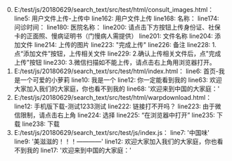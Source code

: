 0. E:/test/js/20180629/search_text/src/test/html/consult_images.html：
line5: 用户文件上传-上传中
line162: 用户文件上传
line168: 名称：
line174: 问诊时间：
line180: 医院名称：
line200: 请点击下方按钮上传身份证、社保卡的正面照、慢病证明书（门慢病人需提供）
line201: 文件名称
line204: 添加文件
line214: 上传的图片
line223: "完成上传"
line226: 备注
line228: 1.点“添加文件”按钮，上传相关文件
line229: 2.确认上传相关文件后，点"完成上传"按钮
line230: 3.微信扫描如不能上传，请点击右上角用浏览器打开。
1. E:/test/js/20180629/search_text/src/test/html/index.html：
line6: 首页-我是一个可爱的小萝莉
line10: 我是一个
line12: 你一定能看到我的
line63: 欢迎大家加入我们的大家庭，你也看不到我的
line68: '欢迎来到中国的大家庭：'
2. E:/test/js/20180629/search_text/src/test/html/warpdownload.html：
line12: 手机版下载-测试1233测试
line222: 链接打不开吗？
line223: 由于微信限制，请点击右上角
line224: 选择
line225: “在浏览器中打开”
line235: 下载
line238: 下载
0. E:/test/js/20180629/search_text/src/test/js/index.js：
line7: '中国味'
line9: '美滋滋的！！！————'
line12: 欢迎大家加入我们的大家庭，你也看不到我的
line17: '欢迎来到中国的大家庭：'








